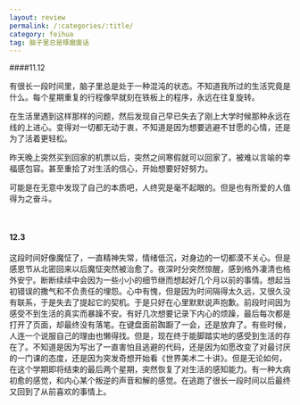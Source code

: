 ```yaml
---
layout: review
permalink: /:categories/:title/
category: feihua
tag: 脑子里总是琢磨废话
---
```




####11.12

有很长一段时间里，脑子里总是处于一种混沌的状态。不知道我所过的生活究竟是什么。每个星期重复的行程像早就刻在铁板上的程序，永远在往复旋转。

在生活里遇到这样那样的问题，然后发现自己早已失去了刚上大学时候那种永远在线的上进心。变得对一切都无动于衷，不知道是因为想要逃避不甘愿的心情，还是为了活着更轻松。

昨天晚上突然买到回家的机票以后，突然之间寒假就可以回家了。被难以言喻的幸福感包容。甚至重拾了对生活的信心，开始想要好好努力。

可能是在无意中发现了自己的本质吧，人终究是毫不起眼的。但是也有所爱的人值得为之奋斗。

<br>

#### 12.3

这段时间好像魔怔了，一直精神失常，情绪低沉，对身边的一切都漠不关心。但是感恩节从北密回来以后魔怔突然被治愈了。夜深时分突然惊醒，感到格外凄清也格外安宁。断断续续中会因为一些小小的细节继而想起好几个月以前的事情。想起当初错误的撒气和不负责任的埋怨。心中有愧，但是因为时间隔得太久远，又很久没有联系，于是失去了提起它的契机。于是只好在心里默默说声抱歉。前段时间因为感受不到生活的真实而暴躁不安。有好几次想要记录下内心的烦躁，最后每次都是打开了页面，却最终没有落笔。在键盘面前踟蹰了一会，还是放弃了。有些时候，人连一个说服自己的理由也懒得找。但是，现在终于能脚踏实地的感受到生活的存在了。不知道是因为写出了一直害怕且逃避的代码，还是因为如愿改变了对最讨厌的一门课的态度，还是因为突发奇想开始看《世界美术二十讲》。但是无论如何，在这个学期即将结束的最后两个星期，突然恢复了对生活的感知能力。有一种大病初愈的感觉，和内心某个叛逆的声音和解的感觉。在逃跑了很长一段时间以后最终又回到了从前喜欢的事情上。